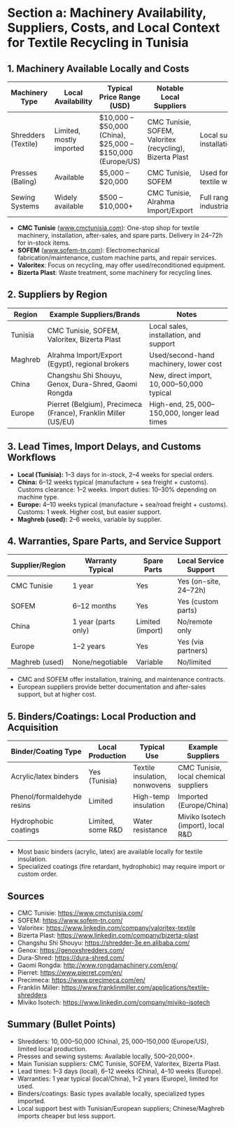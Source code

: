 # Section a: Machinery Availability, Suppliers, Costs, and Local Context for Textile Recycling in Tunisia

## 1. Machinery Available Locally and Costs

| Machinery Type         | Local Availability | Typical Price Range (USD) | Notable Local Suppliers         | Notes |
|-----------------------|-------------------|---------------------------|-------------------------------|-------|
| Shredders (Textile)   | Limited, mostly imported | $10,000 – $50,000 (China), $25,000 – $150,000 (Europe/US) | CMC Tunisie, SOFEM, Valoritex (recycling), Bizerta Plast | Local support mainly for installation/maintenance |
| Presses (Baling)      | Available         | $5,000 – $20,000          | CMC Tunisie, SOFEM            | Used for compacting textile waste |
| Sewing Systems        | Widely available  | $500 – $10,000+            | CMC Tunisie, Alrahma Import/Export | Full range from basic to industrial |

- **CMC Tunisie** (www.cmctunisia.com): One-stop shop for textile machinery, installation, after-sales, and spare parts. Delivery in 24–72h for in-stock items.
- **SOFEM** (www.sofem-tn.com): Electromechanical fabrication/maintenance, custom machine parts, and repair services.
- **Valoritex**: Focus on recycling, may offer used/reconditioned equipment.
- **Bizerta Plast**: Waste treatment, some machinery for recycling lines.

## 2. Suppliers by Region

| Region      | Example Suppliers/Brands                | Notes |
|-------------|-----------------------------------------|-------|
| Tunisia     | CMC Tunisie, SOFEM, Valoritex, Bizerta Plast | Local sales, installation, and support |
| Maghreb     | Alrahma Import/Export (Egypt), regional brokers | Used/second-hand machinery, lower cost |
| China       | Changshu Shi Shouyu, Genox, Dura-Shred, Gaomi Rongda | New, direct import, $10,000–$50,000 typical |
| Europe      | Pierret (Belgium), Precimeca (France), Franklin Miller (US/EU) | High-end, $25,000–$150,000, longer lead times |

## 3. Lead Times, Import Delays, and Customs Workflows

- **Local (Tunisia):** 1–3 days for in-stock, 2–4 weeks for special orders.
- **China:** 6–12 weeks typical (manufacture + sea freight + customs). Customs clearance: 1–2 weeks. Import duties: 10–30% depending on machine type.
- **Europe:** 4–10 weeks typical (manufacture + sea/road freight + customs). Customs: 1 week. Higher cost, but easier support.
- **Maghreb (used):** 2–6 weeks, variable by supplier.

## 4. Warranties, Spare Parts, and Service Support

| Supplier/Region | Warranty Typical | Spare Parts | Local Service Support |
|-----------------|------------------|-------------|----------------------|
| CMC Tunisie     | 1 year           | Yes         | Yes (on-site, 24–72h) |
| SOFEM           | 6–12 months      | Yes         | Yes (custom parts)    |
| China           | 1 year (parts only) | Limited (import) | No/remote only      |
| Europe          | 1–2 years        | Yes         | Yes (via partners)    |
| Maghreb (used)  | None/negotiable  | Variable    | No/limited           |

- CMC and SOFEM offer installation, training, and maintenance contracts.
- European suppliers provide better documentation and after-sales support, but at higher cost.

## 5. Binders/Coatings: Local Production and Acquisition

| Binder/Coating Type         | Local Production | Typical Use | Example Suppliers |
|-----------------------------|------------------|-------------|-------------------|
| Acrylic/latex binders       | Yes (Tunisia)    | Textile insulation, nonwovens | CMC Tunisie, local chemical suppliers |
| Phenol/formaldehyde resins  | Limited          | High-temp insulation | Imported (Europe/China) |
| Hydrophobic coatings        | Limited, some R&D | Water resistance | Miviko Isotech (import), local R&D |

- Most basic binders (acrylic, latex) are available locally for textile insulation.
- Specialized coatings (fire retardant, hydrophobic) may require import or custom order.

## Sources
- CMC Tunisie: https://www.cmctunisia.com/
- SOFEM: https://www.sofem-tn.com/
- Valoritex: https://www.linkedin.com/company/valoritex-textile
- Bizerta Plast: https://www.linkedin.com/company/bizerta-plast
- Changshu Shi Shouyu: https://shredder-3e.en.alibaba.com/
- Genox: https://genoxshredders.com/
- Dura-Shred: https://dura-shred.com/
- Gaomi Rongda: http://www.rongdamachinery.com/eng/
- Pierret: https://www.pierret.com/en/
- Precimeca: https://www.precimeca.com/en/
- Franklin Miller: https://www.franklinmiller.com/applications/textile-shredders
- Miviko Isotech: https://www.linkedin.com/company/miviko-isotech

## Summary (Bullet Points)
- Shredders: $10,000–$50,000 (China), $25,000–$150,000 (Europe/US), limited local production.
- Presses and sewing systems: Available locally, $500–$20,000+.
- Main Tunisian suppliers: CMC Tunisie, SOFEM, Valoritex, Bizerta Plast.
- Lead times: 1–3 days (local), 6–12 weeks (China), 4–10 weeks (Europe).
- Warranties: 1 year typical (local/China), 1–2 years (Europe), limited for used.
- Binders/coatings: Basic types available locally, specialized types imported.
- Local support best with Tunisian/European suppliers; Chinese/Maghreb imports cheaper but less support. 
